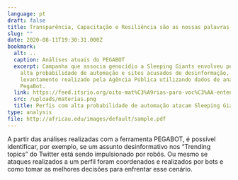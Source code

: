 ```yaml
---
language: pt
draft: false
title: Transparência, Capacitação e Resiliência são as nossas palavras-chaves
slug: ""
date: 2020-08-11T19:30:31.000Z
bookmark:
  alt: ..
  caption: Análises atuais do PEGABOT
  excerpt: Campanha que associa genocídio a Sleeping Giants envolveu perfis com
    alta probabilidade de automação e sites acusados de desinformação, aponta
    levantamento realizado pela Agência Pública utilizando dados de análises do
    PegaBot.
  link: https://feed.itsrio.org/oito-mat%C3%A9rias-para-voc%C3%AA-entender-bots-fake-news-e-m%C3%ADdias-sociais-6ef8b9401f39
  src: /uploads/materias.png
  title: Perfis com alta probabilidade de automação atacam Sleeping Giants no Twitter
type: analysis
file: http://africau.edu/images/default/sample.pdf
---
```

A partir das análises realizadas com a ferramenta PEGABOT, é possível identificar, por exemplo, se um assunto desinformativo nos “Trending topics” do Twitter está sendo impulsionado por robôs. Ou mesmo se ataques realizados a um perfil foram coordenados e realizados por bots e como tomar as melhores decisões para enfrentar esse cenário.